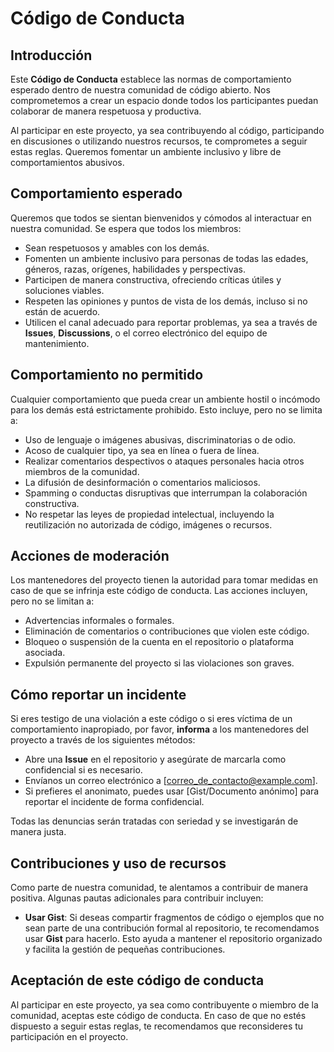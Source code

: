 # Código de Conducta

## Introducción

Este **Código de Conducta** establece las normas de comportamiento esperado dentro de nuestra comunidad de código abierto. Nos comprometemos a crear un espacio donde todos los participantes puedan colaborar de manera respetuosa y productiva.

Al participar en este proyecto, ya sea contribuyendo al código, participando en discusiones o utilizando nuestros recursos, te comprometes a seguir estas reglas. Queremos fomentar un ambiente inclusivo y libre de comportamientos abusivos.

## Comportamiento esperado

Queremos que todos se sientan bienvenidos y cómodos al interactuar en nuestra comunidad. Se espera que todos los miembros:

- Sean respetuosos y amables con los demás.
- Fomenten un ambiente inclusivo para personas de todas las edades, géneros, razas, orígenes, habilidades y perspectivas.
- Participen de manera constructiva, ofreciendo críticas útiles y soluciones viables.
- Respeten las opiniones y puntos de vista de los demás, incluso si no están de acuerdo.
- Utilicen el canal adecuado para reportar problemas, ya sea a través de **Issues**, **Discussions**, o el correo electrónico del equipo de mantenimiento.

## Comportamiento no permitido

Cualquier comportamiento que pueda crear un ambiente hostil o incómodo para los demás está estrictamente prohibido. Esto incluye, pero no se limita a:

- Uso de lenguaje o imágenes abusivas, discriminatorias o de odio.
- Acoso de cualquier tipo, ya sea en línea o fuera de línea.
- Realizar comentarios despectivos o ataques personales hacia otros miembros de la comunidad.
- La difusión de desinformación o comentarios maliciosos.
- Spamming o conductas disruptivas que interrumpan la colaboración constructiva.
- No respetar las leyes de propiedad intelectual, incluyendo la reutilización no autorizada de código, imágenes o recursos.

## Acciones de moderación

Los mantenedores del proyecto tienen la autoridad para tomar medidas en caso de que se infrinja este código de conducta. Las acciones incluyen, pero no se limitan a:

- Advertencias informales o formales.
- Eliminación de comentarios o contribuciones que violen este código.
- Bloqueo o suspensión de la cuenta en el repositorio o plataforma asociada.
- Expulsión permanente del proyecto si las violaciones son graves.

## Cómo reportar un incidente

Si eres testigo de una violación a este código o si eres víctima de un comportamiento inapropiado, por favor, **informa** a los mantenedores del proyecto a través de los siguientes métodos:

- Abre una **Issue** en el repositorio y asegúrate de marcarla como confidencial si es necesario.
- Envíanos un correo electrónico a [correo_de_contacto@example.com].
- Si prefieres el anonimato, puedes usar [Gist/Documento anónimo] para reportar el incidente de forma confidencial.

Todas las denuncias serán tratadas con seriedad y se investigarán de manera justa.

## Contribuciones y uso de recursos

Como parte de nuestra comunidad, te alentamos a contribuir de manera positiva. Algunas pautas adicionales para contribuir incluyen:

- **Usar Gist**: Si deseas compartir fragmentos de código o ejemplos que no sean parte de una contribución formal al repositorio, te recomendamos usar **Gist** para hacerlo. Esto ayuda a mantener el repositorio organizado y facilita la gestión de pequeñas contribuciones.

## Aceptación de este código de conducta

Al participar en este proyecto, ya sea como contribuyente o miembro de la comunidad, aceptas este código de conducta. En caso de que no estés dispuesto a seguir estas reglas, te recomendamos que reconsideres tu participación en el proyecto.
